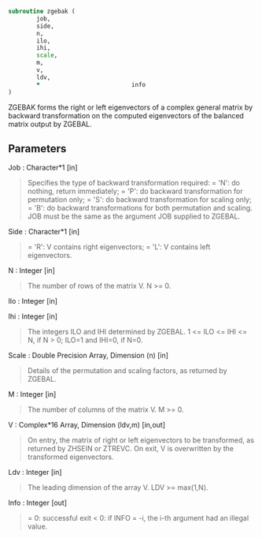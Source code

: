 ```fortran
subroutine zgebak (
		job,
		side,
		n,
		ilo,
		ihi,
		scale,
		m,
		v,
		ldv,
		*                          info
)
```

 ZGEBAK forms the right or left eigenvectors of a complex general
 matrix by backward transformation on the computed eigenvectors of the
 balanced matrix output by ZGEBAL.

## Parameters
Job : Character*1 [in]
> Specifies the type of backward transformation required:
> = 'N': do nothing, return immediately;
> = 'P': do backward transformation for permutation only;
> = 'S': do backward transformation for scaling only;
> = 'B': do backward transformations for both permutation and
> scaling.
> JOB must be the same as the argument JOB supplied to ZGEBAL.

Side : Character*1 [in]
> = 'R':  V contains right eigenvectors;
> = 'L':  V contains left eigenvectors.

N : Integer [in]
> The number of rows of the matrix V.  N >= 0.

Ilo : Integer [in]

Ihi : Integer [in]
> The integers ILO and IHI determined by ZGEBAL.
> 1 <= ILO <= IHI <= N, if N > 0; ILO=1 and IHI=0, if N=0.

Scale : Double Precision Array, Dimension (n) [in]
> Details of the permutation and scaling factors, as returned
> by ZGEBAL.

M : Integer [in]
> The number of columns of the matrix V.  M >= 0.

V : Complex*16 Array, Dimension (ldv,m) [in,out]
> On entry, the matrix of right or left eigenvectors to be
> transformed, as returned by ZHSEIN or ZTREVC.
> On exit, V is overwritten by the transformed eigenvectors.

Ldv : Integer [in]
> The leading dimension of the array V. LDV >= max(1,N).

Info : Integer [out]
> = 0:  successful exit
> < 0:  if INFO = -i, the i-th argument had an illegal value.


